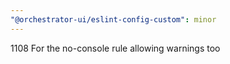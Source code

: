 ```yaml
---
"@orchestrator-ui/eslint-config-custom": minor
---
```


1108 For the no-console rule allowing warnings too
